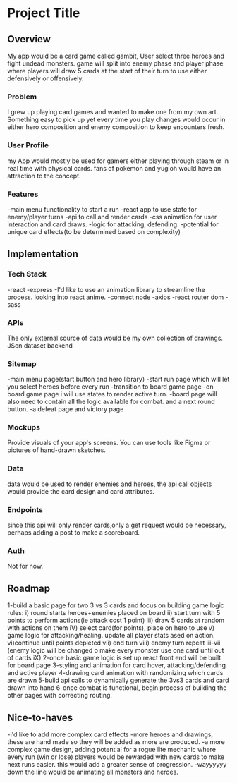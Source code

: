 # Project Title

## Overview

My app would be a card game called gambit, User select three heroes and fight undead monsters. game will split into enemy phase and player phase where players will draw 5 cards at the start of their turn to use either defensively or offensively.

### Problem

I grew up playing card games and wanted to make one from my own art. Something easy to pick up yet every time you play changes would occur in either hero composition and enemy composition to keep encounters fresh. 

### User Profile

my App would mostly be used for gamers either playing through steam or in real time with physical cards. fans of pokemon and yugioh would have an attraction to the concept. 

### Features

-main menu functionality to start a run
-react app to use state for enemy/player turns
-api to call and render cards
-css animation for user interaction and card draws. 
-logic for attacking, defending.
-potential for unique card effects(to be determined based on complexity)


## Implementation

### Tech Stack

-react
-express
-I'd like to use an animation library to streamline the process. looking into react anime.
-connect node
-axios
-react router dom
-sass

### APIs

The only external source of data would be my own collection of drawings. JSon dataset backend

### Sitemap

-main menu page(start button and hero library)
-start run page which will let you select heroes before every run
-transition to board game page
-on board game page i will use states to render active turn.
-board page will also need to contain all the logic available for combat. and a next round button.
-a defeat page and victory page


### Mockups

Provide visuals of your app's screens. You can use tools like Figma or pictures of hand-drawn sketches.

### Data

data would be used to render enemies and heroes, the api call objects would provide the card design and card attributes.

### Endpoints

since this api will only render cards,only a get request would be necessary, perhaps adding a post to make a scoreboard.

### Auth

Not for now.

## Roadmap

1-build a basic page for two 3 vs 3 cards and focus on building game logic rules:
	i) round starts heroes+enemies placed on board
	ii) start turn with 5 points to perform actions(ie attack 	cost 1 point)
	iii) draw 5 cards at random with actions on them
	iV) select card(for points), place on hero to use
	v) game logic for attacking/healing. update all player stats 	ased on action.
	vi)continue until points depleted
	vii) end turn
	viii) enemy turn repeat iii-vii (enemy logic will be changed 	o make every monster use one card until out of cards
	iX)
2-once basic game logic is set up react front end will be built for board page
3-styling and animation for card hover, attacking/defending and active player
4-drawing card animation with randomizing which cards are drawn
5-build api calls to dynamically generate the 3vs3 cards and card drawn into hand
6-once combat is functional, begin process of building the other pages with correcting routing. 

## Nice-to-haves

-i'd like to add more complex card effects
-more heroes and drawings, these are hand made so they will be added as more are produced.
-a more complex game design, adding potential for a rogue lite mechanic where every run (win or lose) players would be rewarded with new cards to make next runs easier. this would add a greater sense of progression. 
-wayyyyyy down the line would be animating all monsters and heroes.



